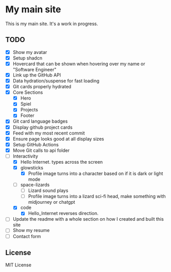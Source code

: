 # My main site

This is my main site. It's a work in progress.

## TODO

- [X] Show my avatar
- [X] Setup shadcn
- [X] Hovercard that can be shown when hovering over my name or "Software Engineer"
- [X] Link up the GitHub API
- [X] Data hydration/suspense for fast loading
- [X] Git cards properly hydrated
- [X] Core Sections
  - [X] Hero
  - [X] Spiel
  - [X] Projects
  - [X] Footer
- [X] Git card language badges
- [X] Display github project cards
- [X] Feed with my most recent commit
- [X] Ensure page looks good at all display sizes
- [X] Setup GitHub Actions
- [X] Move Git calls to api folder
- [ ] Interactivity
  - [X] Hello Internet. types across the screen
  - [X] glowsticks
    - [X] Profile image turns into a character based on if it is dark or light mode
  - [ ] space-lizards
    - [ ] Lizard sound plays
    - [ ] Profile image turns into a lizard sci-fi head, make something with midjourney or chatgpt
  - [X] code
    - [X] Hello_Internet reverses direction.
- [ ] Update the readme with a whole section on how I created and built this site
- [ ] Show my resume
- [ ] Contact form

## License

MIT License

